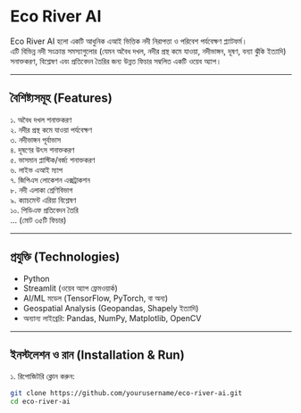 # Eco River AI

Eco River AI হলো একটি আধুনিক এআই ভিত্তিক নদী নিরাপত্তা ও পরিবেশ পর্যবেক্ষণ প্ল্যাটফর্ম।  
এটি বিভিন্ন নদী সংক্রান্ত সমস্যাগুলোর (যেমন অবৈধ দখল, নদীর প্রস্থ কমে যাওয়া, নদীভাঙ্গন, দূষণ, বন্যা ঝুঁকি ইত্যাদি) সনাক্তকরণ, বিশ্লেষণ এবং প্রতিবেদন তৈরির জন্য উন্নত ফিচার সম্বলিত একটি ওয়েব অ্যাপ।

---

## বৈশিষ্ট্যসমূহ (Features)

১. অবৈধ দখল শনাক্তকরণ  
২. নদীর প্রস্থ কমে যাওয়া পর্যবেক্ষণ  
৩. নদীভাঙ্গন পূর্বাভাস  
৪. দূষণের উৎস শনাক্তকরণ  
৫. ভাসমান প্লাস্টিক/বর্জ্য শনাক্তকরণ  
৬. লাইভ এআই ম্যাপ  
৭. জিপিএস লোকেশন এক্সট্রাকশন  
৮. নদী এলাকা শ্রেণিবিভাগ  
৯. ক্যাচমেন্ট এরিয়া বিশ্লেষণ  
১০. পিডিএফ প্রতিবেদন তৈরি  
... (মোট ৩৫টি ফিচার)  

---

## প্রযুক্তি (Technologies)

- Python  
- Streamlit (ওয়েব অ্যাপ ফ্রেমওয়ার্ক)  
- AI/ML মডেল (TensorFlow, PyTorch, বা অন্য)  
- Geospatial Analysis (Geopandas, Shapely ইত্যাদি)  
- অন্যান্য লাইব্রেরি: Pandas, NumPy, Matplotlib, OpenCV  

---

## ইনস্টলেশন ও রান (Installation & Run)

১. রিপোজিটরি ক্লোন করুন:  
```bash
git clone https://github.com/yourusername/eco-river-ai.git
cd eco-river-ai
